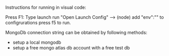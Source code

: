 Instructions for running in visual code:

Press F1:
Type launch
run "Open Launch Config" --> (node)
add "env":"<yourmongodbconnectionstring>" to configrurations
press f5 to run.

MongoDb connection string can be obtained by following methods:

- setup a local mongodb
- setup a free mongo atlas db account with a free test db
